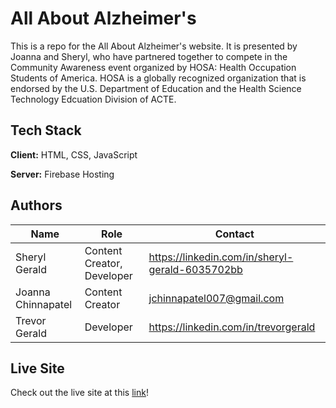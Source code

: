 
# All About Alzheimer's

This is a repo for the All About Alzheimer's website. It is presented by Joanna and Sheryl, who have partnered together to compete in the Community Awareness event organized by HOSA: Health Occupation Students of America. HOSA is a globally recognized organization that is endorsed by the U.S. Department of Education and the Health Science Technology Edcuation Division of ACTE.


## Tech Stack

**Client:** HTML, CSS, JavaScript

**Server:** Firebase Hosting


## Authors

| **Name**           | **Role**                   | **Contact**                                     |
|--------------------|----------------------------|-------------------------------------------------|
| Sheryl Gerald      | Content Creator, Developer | https://linkedin.com/in/sheryl-gerald-6035702bb |
| Joanna Chinnapatel | Content Creator            | jchinnapatel007@gmail.com                       |
| Trevor Gerald      | Developer                  | https://linkedin.com/in/trevorgerald            |

## Live Site

Check out the live site at this [link](https://all-about-alzheimers.web.app/)!
